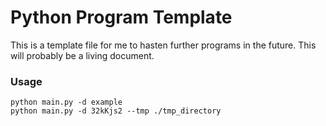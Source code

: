 # Python Program Template

This is a template file for me to hasten further programs in the future.  This will probably be a living document.

### Usage

```
python main.py -d example
python main.py -d 32kKjs2 --tmp ./tmp_directory

```

